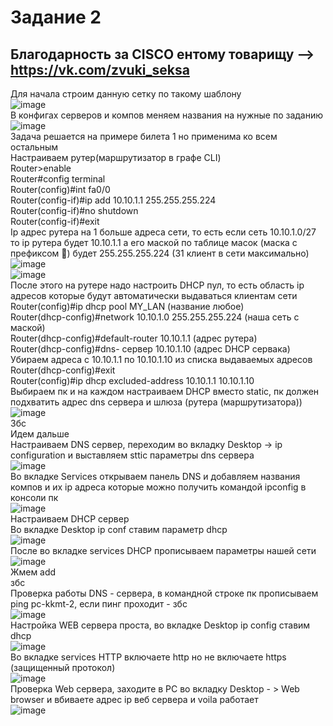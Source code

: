   
# Задание 2  
## Благодарность за CISCO ентому товарищу --> https://vk.com/zvuki_seksa  
  
Для начала строим данную сетку по такому шаблону  
![image](https://user-images.githubusercontent.com/81534024/163091653-a1b6994f-1e84-4a94-894a-2b76a3529cc1.png)  
В конфигах серверов и компов меняем названия на нужные по заданию   
![image](https://user-images.githubusercontent.com/81534024/163091694-233879b6-82fa-4bdb-83f2-dfdd63fb074d.png)  
Задача решается на примере билета 1 но применима ко всем остальным  
Настраиваем рутер(маршрутизатор в графе CLI)  
Router>enable   
Router#config terminal   
Router(config)#int fa0/0   
Router(config-if)#ip add 10.10.1.1 255.255.255.224   
Router(config-if)#no shutdown   
Router(config-if)#exit  
Ip адрес рутера на 1 больше адреса сети, то есть если сеть 10.10.1.0/27 то ip рутера будет 10.10.1.1 а его маской по таблице масок (маска с префиксом ) будет 255.255.255.224 (31 клиент в сети максимально)   
![image](https://user-images.githubusercontent.com/81534024/163091752-40e733b6-9813-49ce-a033-9f6b85a19187.png)  
![image](https://user-images.githubusercontent.com/81534024/163091834-77862eda-e398-4588-88a1-7ec3f8d5ab16.png)  
После этого на рутере надо настроить DHCP пул, то есть область ip адресов которые будут автоматически выдаваться клиентам сети  
Router(config)#ip dhcp pool MY_LAN (название любое)  
Router(dhcp-config)#network 10.10.1.0 255.255.255.224 (наша сеть с маской)   
Router(dhcp-config)#default-router 10.10.1.1 (адрес рутера)  
Router(dhcp-config)#dns- сервер 10.10.1.10 (адрес DHCP сервака)  
Убираем адреса с 10.10.1.1 по 10.10.1.10 из списка выдаваемых адресов  
Router(dhcp-config)#exit  
Router(config)#ip dhcp excluded-address 10.10.1.1 10.10.1.10   
Выбираем пк и на каждом настраиваем DHCP вместо static, пк должен подхватить адрес dns сервера и шлюза (рутера (маршрутизатора))  
![image](https://user-images.githubusercontent.com/81534024/163091855-79e9375c-5e5e-4303-992c-fffa2be639df.png)  
Збс  
Идем дальше  
Настраиваем DNS сервер, переходим во вкладку Desktop -> ip configuration и выставляем sttic параметры dns сервера  
![image](https://user-images.githubusercontent.com/81534024/163091869-fcdefb3c-27f9-4fab-8160-135d54e26292.png)  
Во вкладке Services открываем панель DNS и добавляем названия компов и их ip адреса которые можно получить командой ipconfig в консоли пк  
![image](https://user-images.githubusercontent.com/81534024/163091882-a19e976f-e2ee-45be-87a4-5d53a29912f0.png)  
Настраиваем DHCP сервер  
Во вкладке Desktop ip conf ставим параметр dhcp  
![image](https://user-images.githubusercontent.com/81534024/163091891-e8de7f7a-4dda-4f67-b7aa-91b2256f1510.png)  
После во вкладке services DHCP прописываем параметры нашей сети  
![image](https://user-images.githubusercontent.com/81534024/163091907-095fca20-3966-4657-b2ae-55301cd28422.png)  
Жмем add   
збс  
Проверка работы DNS - сервера, в командной строке пк прописываем ping pc-kkmt-2, если пинг проходит - збс  
![image](https://user-images.githubusercontent.com/81534024/163091923-a125b1c5-0636-4c6c-a032-f35c4a75890b.png)  
Настройка WEB сервера проста, во вкладке Desktop ip config ставим dhcp  
![image](https://user-images.githubusercontent.com/81534024/163091942-5d6aa0ab-8aa1-42df-b71f-d7e9dabcc42d.png)  
Во вкладке services HTTP включаете http но не включаете https (защищенный протокол)  
![image](https://user-images.githubusercontent.com/81534024/163091961-2ae5b2fc-05ab-44f9-adc1-b7852a6f6d28.png)  
Проверка Web сервера, заходите в PC во вкладку Desktop - > Web browser и вбиваете адрес ip веб сервера и voila работает  
![image](https://user-images.githubusercontent.com/81534024/163091973-d8216a23-707c-4aa5-b908-6d4d3d0d7b6b.png)  
  
